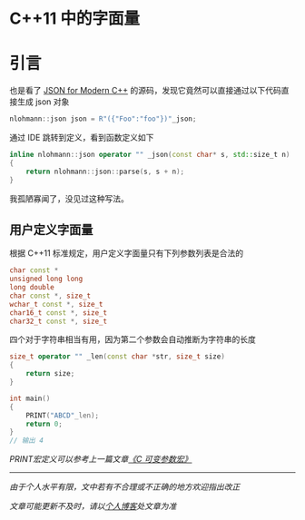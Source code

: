 # C++11 中的字面量

# 引言

也是看了 [JSON for Modern C++](https://github.com/nlohmann/json) 的源码，发现它竟然可以直接通过以下代码直接生成 json 对象

```cpp
nlohmann::json json = R"({"Foo":"foo"})"_json;
```

通过 IDE 跳转到定义，看到函数定义如下

```cpp
inline nlohmann::json operator "" _json(const char* s, std::size_t n)
{
    return nlohmann::json::parse(s, s + n);
}
```

我孤陋寡闻了，没见过这种写法。



## 用户定义字面量

根据 C++11 标准规定，用户定义字面量只有下列参数列表是合法的

```cpp
char const *
unsigned long long
long double
char const *, size_t
wchar_t const *, size_t
char16_t const *, size_t
char32_t const *, size_t
```

四个对于字符串相当有用，因为第二个参数会自动推断为字符串的长度

```cpp
size_t operator "" _len(const char *str, size_t size)
{
    return size;
}

int main()
{
    PRINT("ABCD"_len);
    return 0;
}
// 输出 4
```

*PRINT宏定义可以参考上一篇文章[《C 可变参数宏》](003_CxxCsharpJavaCallCxxlib.md)*






***
*由于个人水平有限，文中若有不合理或不正确的地方欢迎指出改正*

*文章可能更新不及时，请以[个人博客](https://zcteo.top/)处文章为准*


